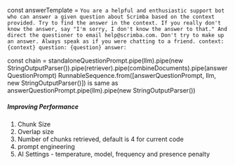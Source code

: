 const answerTemplate = `You are a helpful and enthusiastic support bot who can answer a given question about Scrimba based on the context provided. Try to find the answer in the context. If you really don't know the answer, say "I'm sorry, I don't know the answer to that." And direct the questioner to email help@scrimba.com. Don't try to make up an answer. Always speak as if you were chatting to a friend.
context: {context}
question: {question}
answer:
`


const chain = standaloneQuestionPrompt.pipe(llm).pipe(new StringOutputParser()).pipe(retriever).pipe(combineDocuments).pipe(answerQuestionPrompt)
RunnableSequence.from([answerQuestionPrompt, llm, new StringOutputParser()]) is same as answerQuestionPrompt.pipe(llm).pipe(new StringOutputParser())

##### Improving Performance
1. Chunk Size
2. Overlap size
3. Number of chunks retrieved, default is 4 for current code
4. prompt engineering
5. AI Settings - temperature, model, frequency and presence penalty 